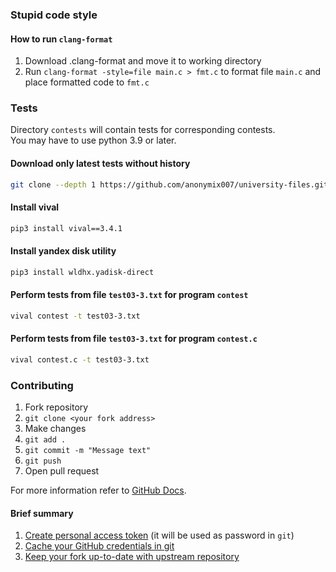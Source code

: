 ### Stupid code style
#### How to run `clang-format`
1. Download .clang-format and move it to working directory
2. Run `clang-format -style=file main.c > fmt.c` to format file `main.c` and place formatted code to `fmt.c`

### Tests
Directory `contests` will contain tests for corresponding contests.  
You may have to use python 3.9 or later.
#### Download only latest tests without history
```sh
git clone --depth 1 https://github.com/anonymix007/university-files.git
```
#### Install vival
```sh
pip3 install vival==3.4.1
```
#### Install yandex disk utility
```sh
pip3 install wldhx.yadisk-direct
```
#### Perform tests from file `test03-3.txt` for program `contest`
```sh
vival contest -t test03-3.txt
```
#### Perform tests from file `test03-3.txt` for program `contest.c`
```sh
vival contest.c -t test03-3.txt
```
### Contributing
1. Fork repository
2. `git clone <your fork address>`
3. Make changes
4. `git add .`
5. `git commit -m "Message text"`
6. `git push`
7. Open pull request

For more information refer to [GitHub Docs](https://docs.github.com/en/get-started).
#### Brief summary
1. [Create personal access token](https://docs.github.com/en/github/authenticating-to-github/creating-a-personal-access-token) (it will be used as password in `git`)
2. [Cache your GitHub credentials in git](https://docs.github.com/en/get-started/getting-started-with-git/caching-your-github-credentials-in-git)
3. [Keep your fork up-to-date with upstream repository](https://docs.github.com/en/github/collaborating-with-pull-requests/working-with-forks/syncing-a-fork)
